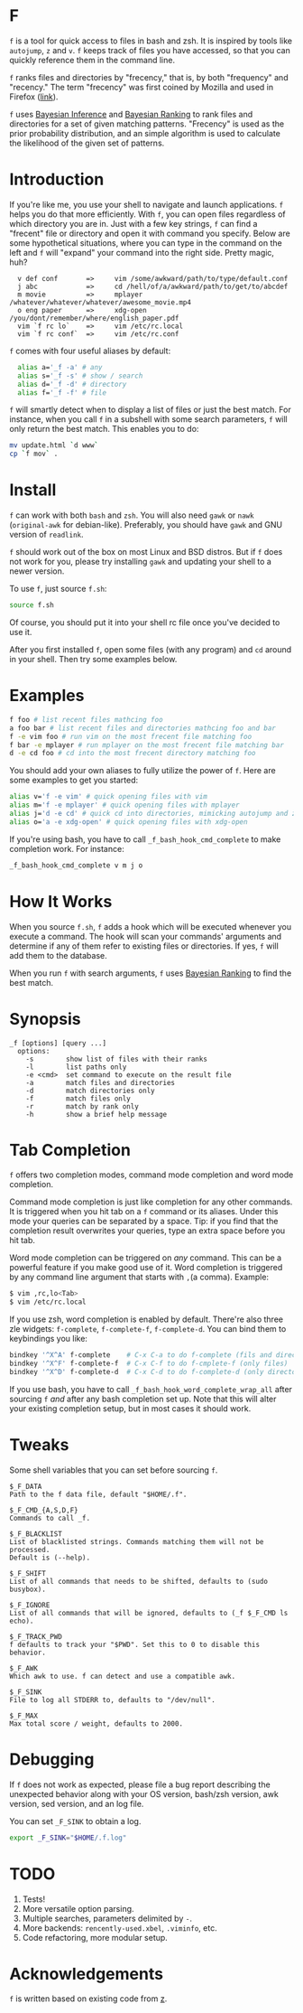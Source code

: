 # F

`f` is a tool for quick access to files in bash and zsh. It is inspired by
tools like `autojump`, `z` and `v`. `f` keeps track of files you have accessed,
so that you can quickly reference them in the command line.

`f` ranks files and directories by "frecency," that is, by both "frequency" and
"recency." The term "frecency" was first coined by Mozilla and used in Firefox
([link](https://developer.mozilla.org/en/The_Places_frecency_algorithm)).

`f` uses [Bayesian Inference](https://en.wikipedia.org/wiki/Bayesian_inference)
and [Bayesian Ranking](https://github.com/clvv/f/wiki/Bayesian-Ranking) to rank
files and directories for a set of given matching patterns. "Frecency" is used
as the prior probability distribution, and an simple algorithm is used to
calculate the likelihood of the given set of patterns.

# Introduction

If you're like me, you use your shell to navigate and launch applications. `f`
helps you do that more efficiently. With `f`, you can open files regardless of
which directory you are in. Just with a few key strings, `f` can find
a "frecent" file or directory and open it with command you specify. Below are
some hypothetical situations, where you can type in the command on the left and
`f` will "expand" your command into the right side. Pretty magic, huh?

```
  v def conf       =>     vim /some/awkward/path/to/type/default.conf
  j abc            =>     cd /hell/of/a/awkward/path/to/get/to/abcdef
  m movie          =>     mplayer /whatever/whatever/whatever/awesome_movie.mp4
  o eng paper      =>     xdg-open /you/dont/remember/where/english_paper.pdf
  vim `f rc lo`    =>     vim /etc/rc.local
  vim `f rc conf`  =>     vim /etc/rc.conf
```

`f` comes with four useful aliases by default:

```sh
  alias a='_f -a' # any
  alias s='_f -s' # show / search
  alias d='_f -d' # directory
  alias f='_f -f' # file
```

`f` will smartly detect when to display a list of files or just the best match.
For instance, when you call `f` in a subshell with some search parameters, `f`
will only return the best match. This enables you to do:

```sh
mv update.html `d www`
cp `f mov` .
```

# Install

`f` can work with both `bash` and `zsh`. You will also need `gawk` or `nawk`
(`original-awk` for debian-like). Preferably, you should have `gawk` and GNU
version of `readlink`.

`f` should work out of the box on most Linux and BSD distros. But if `f` does
not work for you, please try installing `gawk` and updating your shell to
a newer version.

To use `f`, just source `f.sh`:

```sh
source f.sh
```

Of course, you should put it into your shell rc file once you've decided to use
it.

After you first installed `f`, open some files (with any program) and `cd`
around in your shell. Then try some examples below.

# Examples

```sh
f foo # list recent files mathcing foo
a foo bar # list recent files and directories mathcing foo and bar
f -e vim foo # run vim on the most frecent file matching foo
f bar -e mplayer # run mplayer on the most frecent file matching bar
d -e cd foo # cd into the most frecent directory matching foo
```

You should add your own aliases to fully utilize the power of `f`. Here are
some examples to get you started:

```sh
alias v='f -e vim' # quick opening files with vim
alias m='f -e mplayer' # quick opening files with mplayer
alias j='d -e cd' # quick cd into directories, mimicking autojump and z
alias o='a -e xdg-open' # quick opening files with xdg-open
```

If you're using bash, you have to call `_f_bash_hook_cmd_complete` to make
completion work. For instance:

```bash
_f_bash_hook_cmd_complete v m j o
```

# How It Works

When you source `f.sh`, `f` adds a hook which will be executed whenever you
execute a command. The hook will scan your commands' arguments and determine if
any of them refer to existing files or directories. If yes, `f` will add them
to the database.

When you run `f` with search arguments, `f` uses [Bayesian
Ranking](https://github.com/clvv/f/wiki/Bayesian-Ranking) to find the best
match.

# Synopsis

```
_f [options] [query ...]
  options:
    -s        show list of files with their ranks
    -l        list paths only
    -e <cmd>  set command to execute on the result file
    -a        match files and directories
    -d        match directories only
    -f        match files only
    -r        match by rank only
    -h        show a brief help message
```

# Tab Completion

`f` offers two completion modes, command mode completion and word mode
completion.

Command mode completion is just like completion for any other commands. It is
triggered when you hit tab on a `f` command or its aliases. Under this mode
your queries can be separated by a space. Tip: if you find that the completion
result overwrites your queries, type an extra space before you hit tab.

Word mode completion can be triggered on *any* command. This can be a powerful
feature if you make good use of it. Word completion is triggered by any command
line argument that starts with `,`(a comma). Example:

```sh
$ vim ,rc,lo<Tab>
$ vim /etc/rc.local
```

If you use zsh, word completion is enabled by default. There're also three zle
widgets: `f-complete`, `f-complete-f`, `f-complete-d`. You can bind them to
keybindings you like:

```sh
bindkey '^X^A' f-complete    # C-x C-a to do f-complete (fils and directories)
bindkey '^X^F' f-complete-f  # C-x C-f to do f-cmplete-f (only files)
bindkey '^X^D' f-complete-d  # C-x C-d to do f-complete-d (only directories)
```

If you use bash, you have to call `_f_bash_hook_word_complete_wrap_all` after
sourcing `f` *and* after any bash completion set up. Note that this will alter
your existing completion setup, but in most cases it should work.

# Tweaks

Some shell variables that you can set before sourcing `f`.

```
$_F_DATA
Path to the f data file, default "$HOME/.f".

$_F_CMD_{A,S,D,F}
Commands to call _f.

$_F_BLACKLIST
List of blacklisted strings. Commands matching them will not be processed.
Default is (--help).

$_F_SHIFT
List of all commands that needs to be shifted, defaults to (sudo busybox).

$_F_IGNORE
List of all commands that will be ignored, defaults to (_f $_F_CMD ls echo).

$_F_TRACK_PWD
f defaults to track your "$PWD". Set this to 0 to disable this behavior.

$_F_AWK
Which awk to use. f can detect and use a compatible awk.

$_F_SINK
File to log all STDERR to, defaults to "/dev/null".

$_F_MAX
Max total score / weight, defaults to 2000.
```

# Debugging

If `f` does not work as expected, please file a bug report describing the
unexpected behavior along with your OS version, bash/zsh version, awk version,
sed version, and an log file.

You can set `_F_SINK` to obtain a log.

```sh
export _F_SINK="$HOME/.f.log"
```

# TODO

1. Tests!
2. More versatile option parsing.
3. Multiple searches, parameters delimited by `-`.
4. More backends: `rencently-used.xbel`, `.viminfo`, etc.
5. Code refactoring, more modular setup.

# Acknowledgements

`f` is written based on existing code from [z](https://github.com/rupa/z).

